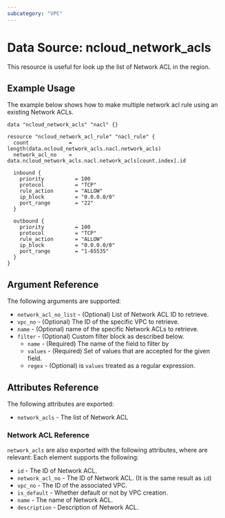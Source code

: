 ```yaml
---
subcategory: "VPC"
---
```



# Data Source: ncloud_network_acls

This resource is useful for look up the list of Network ACL in the region.

## Example Usage

The example below shows how to make multiple network acl rule using an existing Network ACLs.

```hcl
data "ncloud_network_acls" "nacl" {}

resource "ncloud_network_acl_rule" "nacl_rule" {
  count             = length(data.ncloud_network_acls.nacl.network_acls)
  network_acl_no    = data.ncloud_network_acls.nacl.network_acls[count.index].id

  inbound {
    priority          = 100
    protocol          = "TCP"
    rule_action       = "ALLOW"
    ip_block          = "0.0.0.0/0"
    port_range        = "22"
  }

  outbound {
    priority          = 100
    protocol          = "TCP"
    rule_action       = "ALLOW"
    ip_block          = "0.0.0.0/0"
    port_range        = "1-65535"
  }
}
```

## Argument Reference

The following arguments are supported:  

* `network_acl_no_list` - (Optional) List of Network ACL ID to retrieve.
* `vpc_no` - (Optional) The ID of the specific VPC to retrieve.
* `name` - (Optional) name of the specific Network ACLs to retrieve.
* `filter` - (Optional) Custom filter block as described below.
  * `name` - (Required) The name of the field to filter by
  * `values` - (Required) Set of values that are accepted for the given field.
  * `regex` - (Optional) is `values` treated as a regular expression.
  
## Attributes Reference

The following attributes are exported:

* `network_acls` - The list of Network ACL

### Network ACL Reference

`network_acls` are also exported with the following attributes, where are relevant: Each element supports the following:

* `id` - The ID of Network ACL.
* `network_acl_no` - The ID of Network ACL. (It is the same result as `id`)
* `vpc_no` - The ID of the associated VPC.
* `is_default` - Whether default or not by VPC creation.
* `name` - The name of Network ACL.
* `description` - Description of Network ACL.
